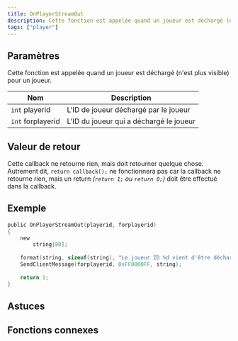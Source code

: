 ```yaml
---
title: OnPlayerStreamOut
description: Cette fonction est appelée quand un joueur est déchargé (n'est plus visible) pour un joueur.
tags: ["player"]
---
```


<VersionWarn name='callback' version='SA-MP 0.3a' />

## Paramètres

Cette fonction est appelée quand un joueur est déchargé (n'est plus visible) pour un joueur.

| Nom               | Description                             |
| ----------------- | --------------------------------------- |
| `int` playerid    | L'ID de joueur déchargé par le joueur   |
| `int` forplayerid | L'ID du joueur qui a déchargé le joueur |

## Valeur de retour

Cette callback ne retourne rien, mais doit retourner quelque chose. Autrement dit, `return callback();` ne fonctionnera pas car la callback ne retourne rien, mais un return _(`return 1;` ou `return 0;`)_ doit être effectué dans la callback.

## Exemple

```c
public OnPlayerStreamOut(playerid, forplayerid)
{
    new 
        string[80];
    
    format(string, sizeof(string), "Le joueur ID %d vient d'être déchargé de votre client.", playerid);
    SendClientMessage(forplayerid, 0xFF0000FF, string);
    
    return 1;
}
```

## Astuces

<TipNPCCallbacks />

## Fonctions connexes
